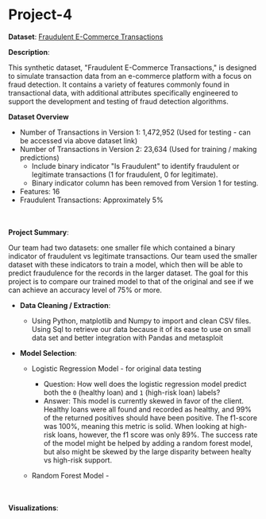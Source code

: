 # Project-4

**Dataset**: [Fraudulent E-Commerce Transactions](https://www.kaggle.com/datasets/shriyashjagtap/fraudulent-e-commerce-transactions/data?select=Fraudulent_E-Commerce_Transaction_Data_2.csv)

**Description**:

This synthetic dataset, "Fraudulent E-Commerce Transactions," is designed to simulate transaction data from an e-commerce platform with a focus on fraud detection. It contains a variety of features commonly found in transactional data, with additional attributes specifically engineered to support the development and testing of fraud detection algorithms.

**Dataset Overview**

  - Number of Transactions in Version 1: 1,472,952 (Used for testing - can be accessed via above dataset link)
  - Number of Transactions in Version 2: 23,634 (Used for training / making predictions)
    - Include binary indicator "Is Fraudulent" to identify fraudulent or legitimate transactions (1 for fraudulent, 0 for legitimate).
    - Binary indicator column has been removed from Version 1 for testing.
  - Features: 16
  - Fraudulent Transactions: Approximately 5%

<br><br>
**Project Summary**:

Our team had two datasets: one smaller file which contained a binary indicator of fraudulent vs legitimate transactions. Our team used the smaller dataset with these indicators to train a model, which then will be able to predict fraudulence for the records in the larger dataset. The goal for this project is to compare our trained model to that of the original and see if we can achieve an accuracy level of 75% or more.

  - **Data Cleaning / Extraction**:

    - Using Python, matplotlib and Numpy to import and clean CSV files. Using Sql to retrieve our data because it of its ease to use on small data set and better integration with Pandas and metasploit

  - **Model Selection**:

    - Logistic Regression Model - for original data testing

       - Question: How well does the logistic regression model predict both the `0` (healthy loan) and `1` (high-risk loan) labels?
       - Answer: This model is currently skewed in favor of the client. Healthy loans were all found and recorded as healthy, and 99% of the returned positives should have been positive. The f1-score was 100%, meaning this metric is solid. When looking at high-risk loans, however, the f1 score was only 89%. The success rate of the model might be helped by adding a random forest model, but also might be skewed by the large disparity between healty vs high-risk support.

    - Random Forest Model - 

<br><br>
**Visualizations**:
